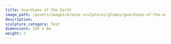 ```yaml
---
title: Guardians of the Earth
image_path: /assets/images/bronze-sculptures/globes/guardians-of-the-earth.jpg
description:
sculpture_category: Test
dimensions: 15h x 8w
weight: 2
---
```

